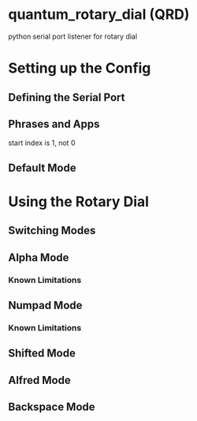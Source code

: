 # quantum_rotary_dial (QRD)
python serial port listener for rotary dial

# Setting up the Config
## Defining the Serial Port

## Phrases and Apps
start index is 1, not 0

## Default Mode

# Using the Rotary Dial

## Switching Modes

## Alpha Mode

### Known Limitations


## Numpad Mode

### Known Limitations

## Shifted Mode

## Alfred Mode

## Backspace Mode
